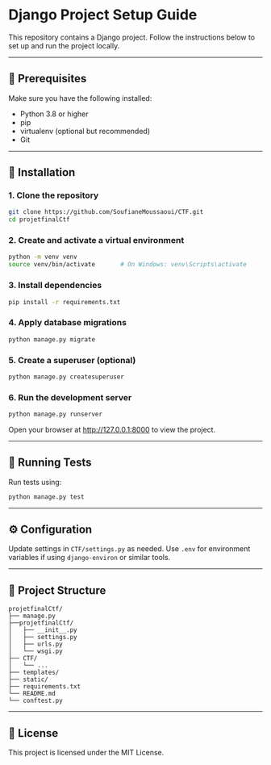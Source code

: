 # Django Project Setup Guide

This repository contains a Django project. Follow the instructions below to set up and run the project locally.

---

## 🧰 Prerequisites

Make sure you have the following installed:

- Python 3.8 or higher
- pip
- virtualenv (optional but recommended)
- Git

---

## 🚀 Installation

### 1. Clone the repository

```bash
git clone https://github.com/SoufianeMoussaoui/CTF.git
cd projetfinalCtf
```

### 2. Create and activate a virtual environment

```bash
python -m venv venv
source venv/bin/activate       # On Windows: venv\Scripts\activate
```

### 3. Install dependencies

```bash
pip install -r requirements.txt
```

### 4. Apply database migrations

```bash
python manage.py migrate
```

### 5. Create a superuser (optional)

```bash
python manage.py createsuperuser
```

### 6. Run the development server

```bash
python manage.py runserver
```

Open your browser at http://127.0.0.1:8000 to view the project.

---

## 🧪 Running Tests

Run tests using:

```bash
python manage.py test
```

---

## ⚙️ Configuration

Update settings in `CTF/settings.py` as needed. Use `.env` for environment variables if using `django-environ` or similar tools.

---

## 📁 Project Structure

```
projetfinalCtf/
├── manage.py
├──projetfinalCtf/
│   ├── __init__.py
│   ├── settings.py
│   ├── urls.py
│   └── wsgi.py
├── CTF/
│   └── ...
├── templates/
├── static/
├── requirements.txt
└── README.md
└── conftest.py
```

---

## 📄 License

This project is licensed under the MIT License.
